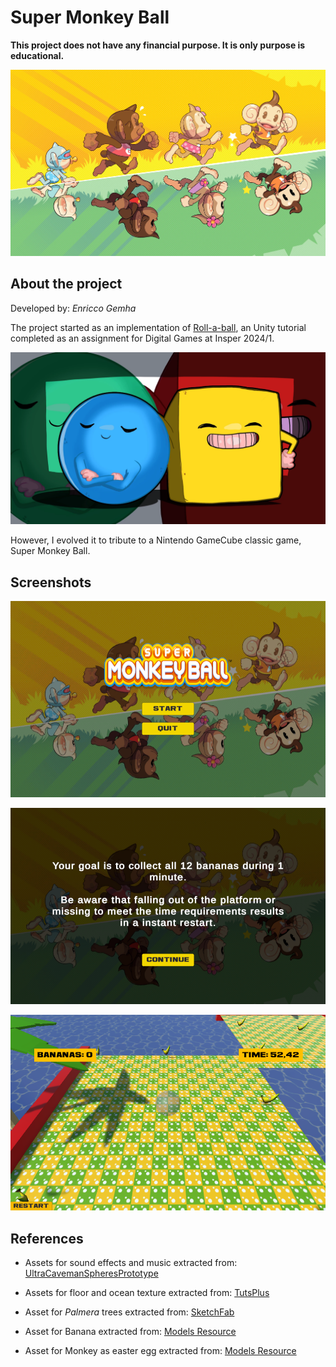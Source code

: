 # Super Monkey Ball

**This project does not have any financial purpose. It is only purpose is educational.**

![Super Monkey Ball](./docs/img/superMonkeyBall.jpg)

## About the project

Developed by: _Enricco Gemha_

The project started as an implementation of [Roll-a-ball](https://learn.unity.com/project/roll-a-ball?uv=2022.3), an Unity tutorial completed as an assignment for Digital Games at Insper 2024/1.

![Cover photo for Roll-a-ball in Unity](./docs/img/rollaball.webp)

However, I evolved it to tribute to a Nintendo GameCube classic game, Super Monkey Ball.

## Screenshots

![Demo image 1](./docs/img/demo1.png)

![Demo image 2](./docs/img/demo2.png)

![Demo image 3](./docs/img/demo3.png)

## References

- Assets for sound effects and music extracted from: [UltraCavemanSpheresPrototype](https://github.com/grego-git/UltraCavemanSpheresPrototype.git)

- Assets for floor and ocean texture extracted from: [TutsPlus](https://code.tutsplus.com/develop-a-monkey-ball-inspired-game-with-unity--cms-21416t)

- Asset for _Palmera_ trees extracted from: [SketchFab](https://sketchfab.com/3d-models/low-poly-palm-tree-1a7ffd432c99499baccd432a9791d496#_=_)

- Asset for Banana extracted from: [Models Resource](https://www.models-resource.com/gamecube/supermonkeyball/model/24942/)

- Asset for Monkey as easter egg extracted from: [Models Resource](https://www.models-resource.com/gamecube/supermonkeyball/)
